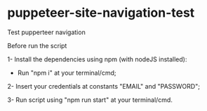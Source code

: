# puppeteer-site-navigation-test
Test pupperteer navigation 

Before run the script

1- Install the dependencies using npm (with nodeJS installed):
 - Run "npm i" at your terminal/cmd;

2- Insert your credentials at constants "EMAIL" and "PASSWORD";

3- Run script using "npm run start" at your terminal/cmd.
